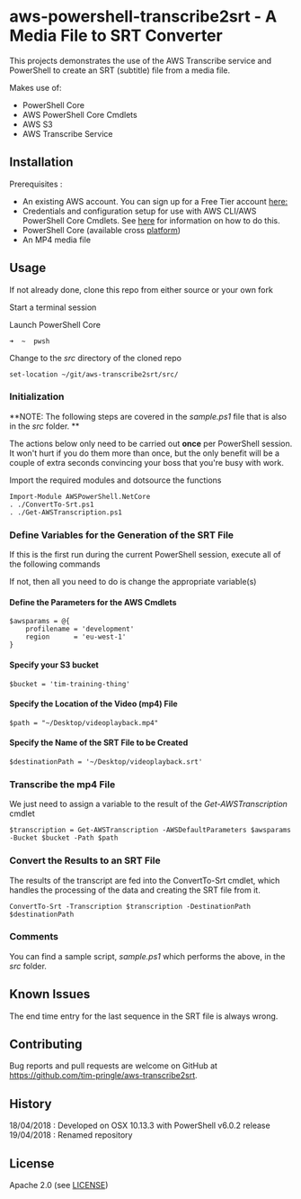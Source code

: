 # aws-powershell-transcribe2srt - A Media File to SRT Converter
This projects demonstrates the use of the AWS Transcribe service and PowerShell to create an SRT (subtitle) file from a media file.

Makes use of:

* PowerShell Core
* AWS PowerShell Core Cmdlets
* AWS S3
* AWS Transcribe Service

## Installation

Prerequisites :

* An existing AWS account. You can sign up for a Free Tier account [here:](https://aws.amazon.com/free/)
* Credentials and configuration setup for use with AWS CLI/AWS PowerShell Core Cmdlets. See [here](https://docs.aws.amazon.com/cli/latest/userguide/cli-config-files.html) for information on how to do this.
* PowerShell Core (available cross [platform](https://github.com/PowerShell/PowerShell))
* An MP4 media file

## Usage
If not already done, clone this repo from either source or your own fork

Start a terminal session 

Launch PowerShell Core 

```
➜  ~  pwsh
```

Change to the *src* directory of the cloned repo

```
set-location ~/git/aws-transcribe2srt/src/                                                                                                                                                                                                                                
```

### Initialization
**NOTE: The following steps are covered in the *sample.ps1* file that is also in the *src* folder. **

The actions below only need to be carried out **once** per PowerShell session. It won't hurt if you do them more than once, but the only benefit will be a couple of extra seconds convincing your boss that you're busy with work.


Import the required modules and dotsource the functions

```
Import-Module AWSPowerShell.NetCore
. ./ConvertTo-Srt.ps1
. ./Get-AWSTranscription.ps1
```

### Define Variables for the Generation of the SRT File
If this is the first run during the current PowerShell session, execute all of the following commands

If not, then all you need to do is change the appropriate variable(s)

#### Define the Parameters for the AWS Cmdlets

```
$awsparams = @{
    profilename = 'development'
    region      = 'eu-west-1' 
}
```

#### Specify your S3 bucket

```
$bucket = 'tim-training-thing'
```

#### Specify the Location of the Video (mp4) File

```
$path = "~/Desktop/videoplayback.mp4"
```

#### Specify the Name of the SRT File to be Created

```
$destinationPath = '~/Desktop/videoplayback.srt'
```

### Transcribe the mp4 File
We just need to assign a variable to the result of the *Get-AWSTranscription* cmdlet

```
$transcription = Get-AWSTranscription -AWSDefaultParameters $awsparams -Bucket $bucket -Path $path
```

### Convert the Results to an SRT File
The results of the transcript are fed into the ConvertTo-Srt cmdlet, which handles the processing of the data and creating the SRT file from it.

```
ConvertTo-Srt -Transcription $transcription -DestinationPath $destinationPath
```
### Comments
You can find a sample script, *sample.ps1* which performs the above, in the *src* folder.

## Known Issues
The end time entry for the last sequence in the SRT file is always wrong.

## Contributing
Bug reports and pull requests are welcome on GitHub at <https://github.com/tim-pringle/aws-transcribe2srt>.

## History
18/04/2018 : Developed on OSX 10.13.3 with PowerShell v6.0.2 release
19/04/2018 : Renamed repository 

## License

Apache 2.0 (see [LICENSE])

[license]: https://github.com/tim-pringle/aws-transcribe2srt/blob/master/LICENSE
